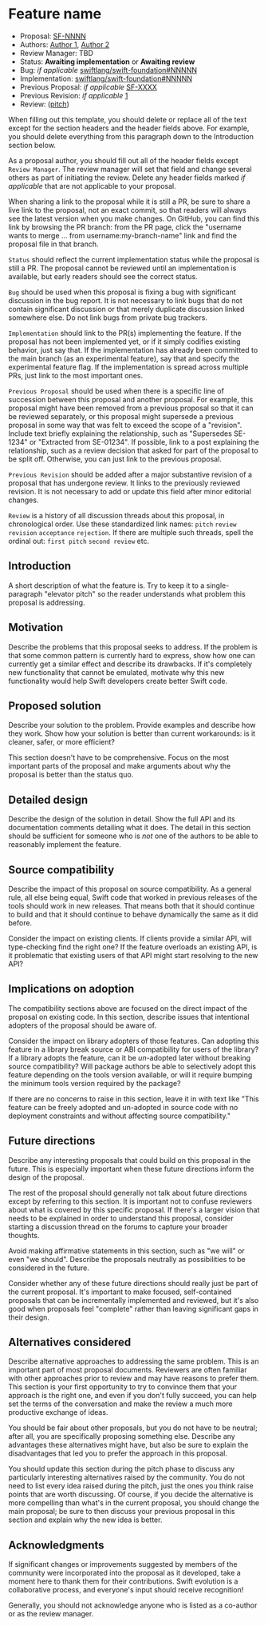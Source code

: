 # Feature name

* Proposal: [SF-NNNN](NNNN-filename.md)
* Authors: [Author 1](https://github.com/swiftdev), [Author 2](https://github.com/swiftdev)
* Review Manager: TBD
* Status: **Awaiting implementation** or **Awaiting review**
* Bug: *if applicable* [swiftlang/swift-foundation#NNNNN](https://github.com/swiftlang/swift-foundation/issues/NNNNN)
* Implementation: [swiftlang/swift-foundation#NNNNN](https://github.com/swiftlang/swift-foundation/pull/NNNNN)
* Previous Proposal: *if applicable* [SF-XXXX](XXXX-filename.md)
* Previous Revision: *if applicable* [1](https://github.com/swiftlang/swift-foundation/blob/...commit-ID.../Proposals/NNNN-filename.md)
* Review: ([pitch](https://forums.swift.org/...))

When filling out this template, you should delete or replace all of the text except for the section headers and the header fields above. For example, you should delete everything from this paragraph down to the Introduction section below.

As a proposal author, you should fill out all of the header fields except `Review Manager`. The review manager will set that field and change several others as part of initiating the review. Delete any header fields marked *if applicable* that are not applicable to your proposal.

When sharing a link to the proposal while it is still a PR, be sure to share a live link to the proposal, not an exact commit, so that readers will always see the latest version when you make changes. On GitHub, you can find this link by browsing the PR branch: from the PR page, click the "username wants to merge ... from username:my-branch-name" link and find the proposal file in that branch.

`Status` should reflect the current implementation status while the proposal is still a PR. The proposal cannot be reviewed until an implementation is available, but early readers should see the correct status.

`Bug` should be used when this proposal is fixing a bug with significant discussion in the bug report. It is not necessary to link bugs that do not contain significant discussion or that merely duplicate discussion linked somewhere else. Do not link bugs from private bug trackers.

`Implementation` should link to the PR(s) implementing the feature. If the proposal has not been implemented yet, or if it simply codifies existing behavior, just say that. If the implementation has already been committed to the main branch (as an experimental feature), say that and specify the experimental feature flag. If the implementation is spread across multiple PRs, just link to the most important ones.

`Previous Proposal` should be used when there is a specific line of succession between this proposal and another proposal. For example, this proposal might have been removed from a previous proposal so that it can be reviewed separately, or this proposal might supersede a previous proposal in some way that was felt to exceed the scope of a "revision". Include text briefly explaining the relationship, such as "Supersedes SE-1234" or "Extracted from SE-01234". If possible, link to a post explaining the relationship, such as a review decision that asked for part of the proposal to be split off. Otherwise, you can just link to the previous proposal.

`Previous Revision` should be added after a major substantive revision of a proposal that has undergone review. It links to the previously reviewed revision. It is not necessary to add or update this field after minor editorial changes.

`Review` is a history of all discussion threads about this proposal, in chronological order. Use these standardized link names: `pitch` `review` `revision` `acceptance` `rejection`. If there are multiple such threads, spell the ordinal out: `first pitch` `second review` etc.

## Introduction

A short description of what the feature is. Try to keep it to a single-paragraph "elevator pitch" so the reader understands what problem this proposal is addressing.

## Motivation

Describe the problems that this proposal seeks to address. If the problem is that some common pattern is currently hard to express, show how one can currently get a similar effect and describe its drawbacks. If it's completely new functionality that cannot be emulated, motivate why this new functionality would help Swift developers create better Swift code.

## Proposed solution

Describe your solution to the problem. Provide examples and describe how they work. Show how your solution is better than current workarounds: is it cleaner, safer, or more efficient?

This section doesn't have to be comprehensive. Focus on the most important parts of the proposal and make arguments about why the proposal is better than the status quo.

## Detailed design

Describe the design of the solution in detail. Show the full API and its documentation comments detailing what it does. The detail in this section should be sufficient for someone who is *not* one of the authors to be able to reasonably implement the feature.

## Source compatibility

Describe the impact of this proposal on source compatibility. As a general rule, all else being equal, Swift code that worked in previous releases of the tools should work in new releases. That means both that it should continue to build and that it should continue to behave dynamically the same as it did before.

Consider the impact on existing clients. If clients provide a similar API, will type-checking find the right one? If the feature overloads an existing API, is it problematic that existing users of that API might start resolving to the new API?

## Implications on adoption

The compatibility sections above are focused on the direct impact of the proposal on existing code. In this section, describe issues that intentional adopters of the proposal should be aware of.

Consider the impact on library adopters of those features. Can adopting this feature in a library break source or ABI compatibility for users of the library? If a library adopts the feature, can it be *un*-adopted later without breaking source compatibility? Will package authors be able to selectively adopt this feature depending on the tools version available, or will it require bumping the minimum tools version required by the package?

If there are no concerns to raise in this section, leave it in with text like "This feature can be freely adopted and un-adopted in source code with no deployment constraints and without affecting source compatibility."

## Future directions

Describe any interesting proposals that could build on this proposal in the future. This is especially important when these future directions inform the design of the proposal.

The rest of the proposal should generally not talk about future directions except by referring to this section. It is important not to confuse reviewers about what is covered by this specific proposal. If there's a larger vision that needs to be explained in order to understand this proposal, consider starting a discussion thread on the forums to capture your broader thoughts.

Avoid making affirmative statements in this section, such as "we will" or even "we should". Describe the proposals neutrally as possibilities to be considered in the future.

Consider whether any of these future directions should really just be part of the current proposal. It's important to make focused, self-contained proposals that can be incrementally implemented and reviewed, but it's also good when proposals feel "complete" rather than leaving significant gaps in their design.

## Alternatives considered

Describe alternative approaches to addressing the same problem. This is an important part of most proposal documents. Reviewers are often familiar with other approaches prior to review and may have reasons to prefer them. This section is your first opportunity to try to convince them that your approach is the right one, and even if you don't fully succeed, you can help set the terms of the conversation and make the review a much more productive exchange of ideas.

You should be fair about other proposals, but you do not have to be neutral; after all, you are specifically proposing something else. Describe any advantages these alternatives might have, but also be sure to explain the disadvantages that led you to prefer the approach in this proposal.

You should update this section during the pitch phase to discuss any particularly interesting alternatives raised by the community. You do not need to list every idea raised during the pitch, just the ones you think raise points that are worth discussing. Of course, if you decide the alternative is more compelling than what's in the current proposal, you should change the main proposal; be sure to then discuss your previous proposal in this section and explain why the new idea is better.

## Acknowledgments

If significant changes or improvements suggested by members of the community were incorporated into the proposal as it developed, take a moment here to thank them for their contributions. Swift evolution is a collaborative process, and everyone's input should receive recognition!

Generally, you should not acknowledge anyone who is listed as a co-author or as the review manager.
